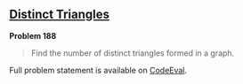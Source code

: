 [Distinct Triangles][ce]
------------------------

**Problem 188**

> Find the number of distinct triangles formed in a graph.

Full problem statement is available on [CodeEval][ce].

[ce]: https://www.codeeval.com/browse/188/
      "View problem statement on CodeEval"
